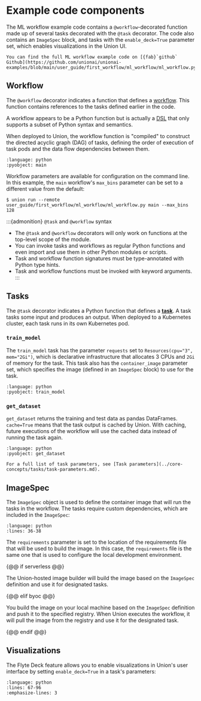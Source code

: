 # Example code components

The ML workflow example code contains a `@workflow`-decorated function made up of several tasks decorated with the `@task` decorator. The code also contains an `ImageSpec` block, and tasks with the `enable_deck=True` parameter set, which enables visualizations in the Union UI.

```{note}
You can find the full ML workflow example code on [{fab}`github` Github](https://github.com/unionai/unionai-examples/blob/main/user_guide/first_workflow/ml_workflow/ml_workflow.py)
```

## Workflow

The `@workflow` decorator indicates a function that defines a [workflow](../core-concepts/workflows/index.md). This function contains references to the tasks defined earlier in the code.

A workflow appears to be a Python function but is actually a [DSL](https://en.wikipedia.org/wiki/Domain-specific_language) that only supports a subset of Python syntax and semantics.

When deployed to Union, the workflow function is "compiled" to construct the directed acyclic graph (DAG) of tasks, defining the order of execution of task pods and the data flow dependencies between them.

```{rli} https://raw.githubusercontent.com/unionai/unionai-examples/main/user_guide/first_workflow/ml_workflow/ml_workflow.py
:language: python
:pyobject: main
```

Workflow parameters are available for configuration on the command line. In this example, the `main` workflow's `max_bins` parameter can be set to a different value from the default:

```{code-block} shell
$ union run --remote user_guide/first_workflow/ml_workflow/ml_workflow.py main --max_bins 128
```

:::{admonition} `@task` and `@workflow` syntax
* The `@task` and `@workflow` decorators will only work on functions at the top-level scope of the module.
* You can invoke tasks and workflows as regular Python functions and even import and use them in other Python modules or scripts.
* Task and workflow function signatures must be type-annotated with Python type hints.
* Task and workflow functions must be invoked with keyword arguments.
:::

## Tasks

The `@task` decorator indicates a Python function that defines a [**task**](../core-concepts/tasks/index.md). A task tasks some input and produces an output. When deployed to a Kubernetes cluster, each task runs in its own Kubernetes pod.

### `train_model`

The `train_model` task has the parameter `requests` set to `Resources(cpu="3", mem="2Gi")`, which is declarative infrastructure that allocates 3 CPUs and `2Gi` of memory for the task. This task also has the `container_image` parameter set, which specifies the image (defined in an `ImageSpec` block) to use for the task.

```{rli} https://raw.githubusercontent.com/unionai/unionai-examples/main/user_guide/first_workflow/ml_workflow/ml_workflow.py
:language: python
:pyobject: train_model
```

### `get_dataset`

`get_dataset` returns the training and test data as pandas DataFrames. `cache=True` means that the task output is cached by Union. With caching, future executions of the workflow will use the cached data instead of running
the task again.

```{rli} https://raw.githubusercontent.com/unionai/unionai-examples/main/user_guide/first_workflow/ml_workflow/ml_workflow.py
:language: python
:pyobject: get_dataset
```

```{note}
For a full list of task parameters, see [Task parameters](../core-concepts/tasks/task-parameters.md).
```

## ImageSpec

The `ImageSpec` object is used to define the container image that will run the tasks in the workflow. The tasks require custom dependencies, which are included in the `ImageSpec`:

```{rli} https://raw.githubusercontent.com/unionai/unionai-examples/main/user_guide/first_workflow/ml_workflow/ml_workflow.py
:language: python
:lines: 36-38
```

The `requirements` parameter is set to the location of the requirements file that will be used to build the image. In this case, the `requirements` file is the same one that is used to configure the local development environment.

{@@ if serverless @@}

The Union-hosted image builder will build the image based on the `ImageSpec` definition and use it for designated tasks.

{@@ elif byoc @@}

You build the image on your local machine based on the `ImageSpec` definition and push it to the specified registry. When Union executes the workflow, it will pull the image from the registry and use it for the designated task.

{@@ endif @@}

## Visualizations

The Flyte Deck feature allows you to enable visualizations in Union's user interface by setting `enable_deck=True` in a task's parameters:

```{rli} https://raw.githubusercontent.com/unionai/examples/main/user_guide/first_workflow/ml_workflow/ml_workflow.py
:language: python
:lines: 67-96
:emphasize-lines: 3
```
